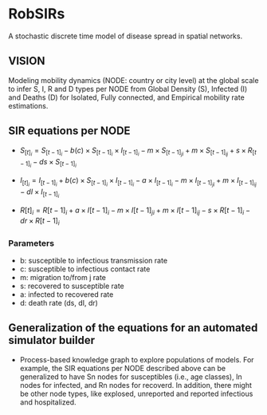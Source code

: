 # RobSIRs

A stochastic discrete time model of disease spread in spatial networks.

## VISION

Modeling mobility dynamics (NODE: country or city level) at the global scale
to infer S, I, R and D types per NODE from Global Density (S), Infected (I) and Deaths (D) for Isolated, Fully connected, and Empirical mobility rate estimations. 

## SIR equations per NODE

* $S_{[t]_i} = S_{[t-1]_i} - b(c)\times S_{[t-1]_i} \times I_{[t-1]_i} - m\times S_{[t-1]_{ji}} + m\times S_{[t-1]_{ij}} + s\times R_{[t-1]_i} - ds\times S_{[t-1]_i}$

* $I_{[t]_i} = I_{[t-1]_i} + b(c)\times S_{[t-1]_i} \times I_{[t-1]_i} - a\times I_{[t-1]_i} - m\times I_{[t-1]_{ji}} + m\times I_{[t-1]_{ij}} - dI\times I_{[t-1]_{i}}$

* $R[t]_i = R[t-1]_i + a\times I[t-1]_i - m\times I[t-1]_{ji} + m\times I[t-1]_{ij} - s\times R[t-1]_{i} - dr\times R[t-1]_i$

### Parameters

* b: susceptible to infectious transmission rate  
* c: susceptible to infectious contact rate
* m: migration to/from j rate
* s: recovered to susceptible rate
* a: infected to recovered rate
* d: death rate (ds, dI, dr)

## Generalization of the equations for an automated simulator builder 

* Process-based knowledge graph to explore populations of models. For example, the SIR equations per NODE described above can be generalized to have Sn nodes for susceptibles (i.e., age classes), In nodes for infected, and Rn nodes for recoverd. In addition, there might be other node types, like explosed, unreported and reported infectious and hospitalized.
